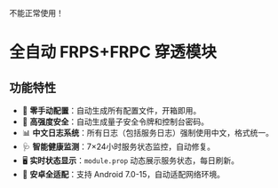 
不能正常使用！


# 全自动 FRPS+FRPC 穿透模块

## 功能特性
- 🚀 **零手动配置**：自动生成所有配置文件，开箱即用。
- 🔐 **高强度安全**：自动生成量子安全令牌和控制台密码。
- 📊 **中文日志系统**：所有日志（包括服务日志）强制使用中文，格式统一。
- 🩺 **智能健康监测**：7×24小时服务状态监控，自动修复。
- 🖥️ **实时状态显示**：`module.prop` 动态展示服务状态，每日刷新。
- 📱 **安卓全适配**：支持 Android 7.0-15，自动适配网络环境。
